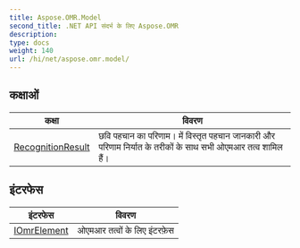 ```yaml
---
title: Aspose.OMR.Model
second_title: .NET API संदर्भ के लिए Aspose.OMR
description: 
type: docs
weight: 140
url: /hi/net/aspose.omr.model/
---
```



## कक्षाओं

| कक्षा | विवरण |
| --- | --- |
| [RecognitionResult](./recognitionresult/) | छवि पहचान का परिणाम। में विस्तृत पहचान जानकारी और परिणाम निर्यात के तरीकों के साथ सभी ओएमआर तत्व शामिल हैं। |
## इंटरफेस

| इंटरफेस | विवरण |
| --- | --- |
| [IOmrElement](./iomrelement/) | ओएमआर तत्वों के लिए इंटरफ़ेस |


